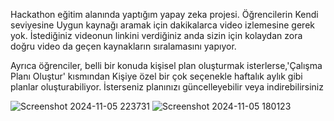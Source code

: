 Hackathon eğitim alanında yaptığım yapay zeka projesi. Öğrencilerin  Kendi seviyesine Uygun kaynağı aramak için dakikalarca video izlemesine gerek yok. İstediğiniz videonun linkini verdiğiniz anda sizin için kolaydan zora doğru video da geçen kaynakların sıralamasını yapıyor.  

Ayrıca öğrenciler, belli bir konuda kişisel plan oluşturmak isterlerse,'Çalışma Planı Oluştur' kısmından Kişiye özel bir çok seçenekle haftalık aylık gibi planlar oluşturabiliyor. İsterseniz planınızı güncelleyebilir veya indirebilirsiniz

![Screenshot 2024-11-05 223731](https://github.com/user-attachments/assets/016fe2bc-93c0-4985-86e2-74ec846cf7dc)
![Screenshot 2024-11-05 180123](https://github.com/user-attachments/assets/6ccc53e1-2ca5-4bb1-87fe-5338ad5ec3a1)


